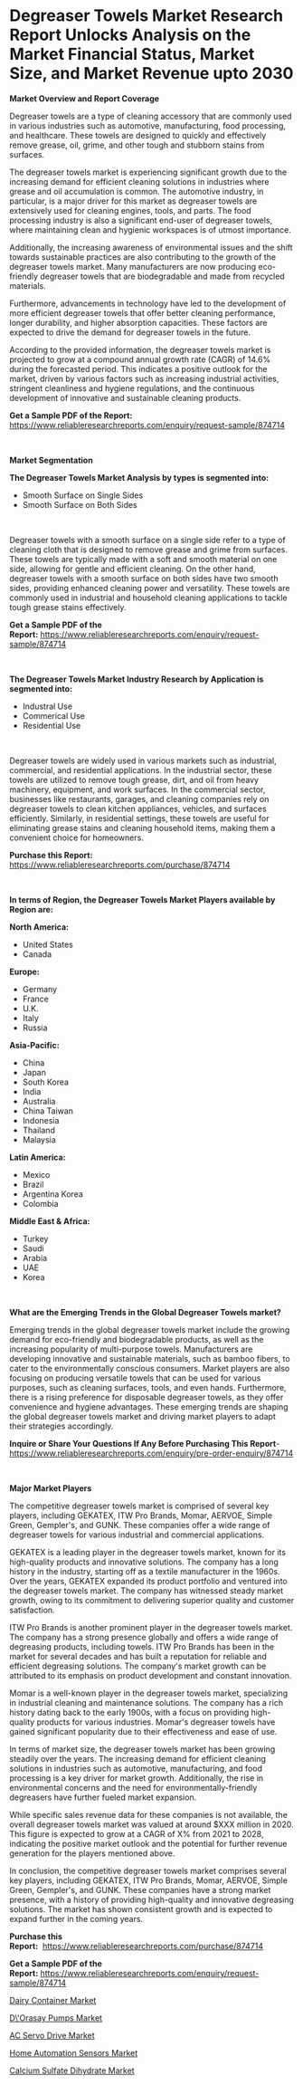 <p><h1>Degreaser Towels Market Research Report Unlocks Analysis on the Market Financial Status, Market Size, and Market Revenue upto 2030</h1></p><p><strong>Market Overview and Report Coverage</strong></p>
<p><p>Degreaser towels are a type of cleaning accessory that are commonly used in various industries such as automotive, manufacturing, food processing, and healthcare. These towels are designed to quickly and effectively remove grease, oil, grime, and other tough and stubborn stains from surfaces.</p><p>The degreaser towels market is experiencing significant growth due to the increasing demand for efficient cleaning solutions in industries where grease and oil accumulation is common. The automotive industry, in particular, is a major driver for this market as degreaser towels are extensively used for cleaning engines, tools, and parts. The food processing industry is also a significant end-user of degreaser towels, where maintaining clean and hygienic workspaces is of utmost importance.</p><p>Additionally, the increasing awareness of environmental issues and the shift towards sustainable practices are also contributing to the growth of the degreaser towels market. Many manufacturers are now producing eco-friendly degreaser towels that are biodegradable and made from recycled materials.</p><p>Furthermore, advancements in technology have led to the development of more efficient degreaser towels that offer better cleaning performance, longer durability, and higher absorption capacities. These factors are expected to drive the demand for degreaser towels in the future.</p><p>According to the provided information, the degreaser towels market is projected to grow at a compound annual growth rate (CAGR) of 14.6% during the forecasted period. This indicates a positive outlook for the market, driven by various factors such as increasing industrial activities, stringent cleanliness and hygiene regulations, and the continuous development of innovative and sustainable cleaning products.</p></p>
<p><strong>Get a Sample PDF of the Report:</strong> <a href="https://www.reliableresearchreports.com/enquiry/request-sample/874714">https://www.reliableresearchreports.com/enquiry/request-sample/874714</a></p>
<p>&nbsp;</p>
<p><strong>Market Segmentation</strong></p>
<p><strong>The Degreaser Towels Market Analysis by types is segmented into:</strong></p>
<p><ul><li>Smooth Surface on Single Sides</li><li>Smooth Surface on Both Sides</li></ul></p>
<p>&nbsp;</p>
<p><p>Degreaser towels with a smooth surface on a single side refer to a type of cleaning cloth that is designed to remove grease and grime from surfaces. These towels are typically made with a soft and smooth material on one side, allowing for gentle and efficient cleaning. On the other hand, degreaser towels with a smooth surface on both sides have two smooth sides, providing enhanced cleaning power and versatility. These towels are commonly used in industrial and household cleaning applications to tackle tough grease stains effectively.</p></p>
<p><strong>Get a Sample PDF of the Report:</strong>&nbsp;<a href="https://www.reliableresearchreports.com/enquiry/request-sample/874714">https://www.reliableresearchreports.com/enquiry/request-sample/874714</a></p>
<p>&nbsp;</p>
<p><strong>The Degreaser Towels Market Industry Research by Application is segmented into:</strong></p>
<p><ul><li>Industral Use</li><li>Commerical Use</li><li>Residential Use</li></ul></p>
<p>&nbsp;</p>
<p><p>Degreaser towels are widely used in various markets such as industrial, commercial, and residential applications. In the industrial sector, these towels are utilized to remove tough grease, dirt, and oil from heavy machinery, equipment, and work surfaces. In the commercial sector, businesses like restaurants, garages, and cleaning companies rely on degreaser towels to clean kitchen appliances, vehicles, and surfaces efficiently. Similarly, in residential settings, these towels are useful for eliminating grease stains and cleaning household items, making them a convenient choice for homeowners.</p></p>
<p><strong>Purchase this Report:</strong>&nbsp; <a href="https://www.reliableresearchreports.com/purchase/874714">https://www.reliableresearchreports.com/purchase/874714</a></p>
<p>&nbsp;</p>
<p><strong>In terms of Region, the Degreaser Towels Market Players available by Region are:</strong></p>
<p>
    <p> <strong> North America: </strong>
        <ul>
            <li>United States</li>
            <li>Canada</li>
        </ul>
        </p> 
    <p> <strong> Europe: </strong>
        <ul>
            <li>Germany</li>
            <li>France</li>
            <li>U.K.</li>
            <li>Italy</li>
            <li>Russia</li>
        </ul>
        </p> 
    <p> <strong> Asia-Pacific: </strong>
        <ul>
            <li>China</li>
            <li>Japan</li>
            <li>South Korea</li>
            <li>India</li>
            <li>Australia</li>
            <li>China Taiwan</li>
            <li>Indonesia</li>
            <li>Thailand</li>
            <li>Malaysia</li>
        </ul>
        </p> 
    <p> <strong> Latin America: </strong>
        <ul>
            <li>Mexico</li>
            <li>Brazil</li>
            <li>Argentina Korea</li>
            <li>Colombia</li>
        </ul>
        </p> 
    <p> <strong> Middle East & Africa: </strong>
        <ul>
            <li>Turkey</li>
            <li>Saudi</li>
            <li>Arabia</li>
            <li>UAE</li>
            <li>Korea</li>
        </ul>
    </p>
    </p>
<p>&nbsp;</p>
<p><strong>What are the Emerging Trends in the Global Degreaser Towels market?</strong></p>
<p><p>Emerging trends in the global degreaser towels market include the growing demand for eco-friendly and biodegradable products, as well as the increasing popularity of multi-purpose towels. Manufacturers are developing innovative and sustainable materials, such as bamboo fibers, to cater to the environmentally conscious consumers. Market players are also focusing on producing versatile towels that can be used for various purposes, such as cleaning surfaces, tools, and even hands. Furthermore, there is a rising preference for disposable degreaser towels, as they offer convenience and hygiene advantages. These emerging trends are shaping the global degreaser towels market and driving market players to adapt their strategies accordingly.</p></p>
<p><strong>Inquire or Share Your Questions If Any Before Purchasing This Report</strong>- <a href="https://www.reliableresearchreports.com/enquiry/pre-order-enquiry/874714">https://www.reliableresearchreports.com/enquiry/pre-order-enquiry/874714</a></p>
<p>&nbsp;</p>
<p><strong>Major Market Players</strong></p>
<p><p>The competitive degreaser towels market is comprised of several key players, including GEKATEX, ITW Pro Brands, Momar, AERVOE, Simple Green, Gempler's, and GUNK. These companies offer a wide range of degreaser towels for various industrial and commercial applications.</p><p>GEKATEX is a leading player in the degreaser towels market, known for its high-quality products and innovative solutions. The company has a long history in the industry, starting off as a textile manufacturer in the 1960s. Over the years, GEKATEX expanded its product portfolio and ventured into the degreaser towels market. The company has witnessed steady market growth, owing to its commitment to delivering superior quality and customer satisfaction.</p><p>ITW Pro Brands is another prominent player in the degreaser towels market. The company has a strong presence globally and offers a wide range of degreasing products, including towels. ITW Pro Brands has been in the market for several decades and has built a reputation for reliable and efficient degreasing solutions. The company's market growth can be attributed to its emphasis on product development and constant innovation.</p><p>Momar is a well-known player in the degreaser towels market, specializing in industrial cleaning and maintenance solutions. The company has a rich history dating back to the early 1900s, with a focus on providing high-quality products for various industries. Momar's degreaser towels have gained significant popularity due to their effectiveness and ease of use.</p><p>In terms of market size, the degreaser towels market has been growing steadily over the years. The increasing demand for efficient cleaning solutions in industries such as automotive, manufacturing, and food processing is a key driver for market growth. Additionally, the rise in environmental concerns and the need for environmentally-friendly degreasers have further fueled market expansion.</p><p>While specific sales revenue data for these companies is not available, the overall degreaser towels market was valued at around $XXX million in 2020. This figure is expected to grow at a CAGR of X% from 2021 to 2028, indicating the positive market outlook and the potential for further revenue generation for the players mentioned above.</p><p>In conclusion, the competitive degreaser towels market comprises several key players, including GEKATEX, ITW Pro Brands, Momar, AERVOE, Simple Green, Gempler's, and GUNK. These companies have a strong market presence, with a history of providing high-quality and innovative degreasing solutions. The market has shown consistent growth and is expected to expand further in the coming years.</p></p>
<p><strong>Purchase this Report:</strong>&nbsp;&nbsp;<a href="https://www.reliableresearchreports.com/purchase/874714">https://www.reliableresearchreports.com/purchase/874714</a></p>
<p></p>
<p><strong>Get a Sample PDF of the Report:</strong>&nbsp;<a href="https://www.reliableresearchreports.com/enquiry/request-sample/874714">https://www.reliableresearchreports.com/enquiry/request-sample/874714</a></p>
<p><p><a href="https://github.com/NorbertYates/Market-Research-Report-List-1/blob/main/dairy-container-market.md">Dairy Container Market</a></p><p><a href="https://github.com/RoccoManning/Market-Research-Report-List-1/blob/main/dorasay-pumps-market.md">D\'Orasay Pumps Market</a></p><p><a href="https://www.reportprime.com/ac-servo-drive-r2284">AC Servo Drive Market</a></p><p><a href="https://www.reportprime.com/home-automation-sensors-r2285">Home Automation Sensors Market</a></p><p><a href="https://www.linkedin.com/pulse/calcium-sulfate-dihydrate-market-research-report-provides-lxo6c/">Calcium Sulfate Dihydrate Market</a></p></p>